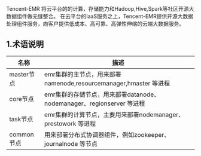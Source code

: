 Tencent-EMR 将云平台的的计算，存储能力和Hadoop,Hive,Spark等社区开源大数据组件做无缝整合。
在云平台的IaaS服务之上，Tencent-EMR提供开源大数据处理组件服务，向客户提供低成本、高可靠、高弹性伸缩的云端大数据服务。

## 1.术语说明

| 名称 | 描述 |
|------|-----|
| master节点 | emr集群的主节点，用来部署namenode,resourcemanager,hmaster 等进程 |
| core节点 | emr集群的存储节点，用来部署datanode、nodemanager、regionserver 等进程 |
| task节点 | emr集群的计算节点，主要用来部署nodemanager、prestowork 等进程 |
| common节点 | 用来部署分布式协调器组件，例如zookeeper、journalnode 等节点 |
